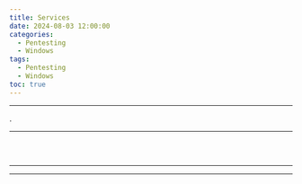 ```yaml
---
title: Services
date: 2024-08-03 12:00:00
categories:
  - Pentesting
  - Windows
tags:
  - Pentesting
  - Windows
toc: true
---
```


---
.

---
<!-- more -->

## 

<br>

---
---